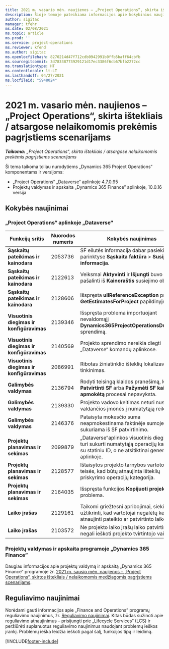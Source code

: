 ```yaml
---
title: 2021 m. vasario mėn. naujienos – „Project Operations“, skirta ištekliais / atsargose nelaikomomis prekėmis pagrįstiems scenarijams
description: Šioje temoje pateikiama informacijos apie kokybinius naujinimus, pasiekiamus 2021 m. vasario mėn. „Project Operations”, skirtos ištekliais / atsargose nelaikomomis prekėmis pagrįstiems scenarijams, leidime.
author: sigitac
manager: tfehr
ms.date: 02/08/2021
ms.topic: article
ms.prod: ''
ms.service: project-operations
ms.reviewer: kfend
ms.author: sigitac
ms.openlocfilehash: 8270214d47f712cdb0942991b0ffb5baff64cbfb
ms.sourcegitcommit: 3d78338773929121d17ec3386f6cb67bfb2272cc
ms.translationtype: HT
ms.contentlocale: lt-LT
ms.lasthandoff: 04/27/2021
ms.locfileid: "5948024"
---
```

# <a name="whats-new-february-2021---project-operations-for-resourcenon-stocked-based-scenarios"></a>2021 m. vasario mėn. naujienos – „Project Operations“, skirta ištekliais / atsargose nelaikomomis prekėmis pagrįstiems scenarijams

_**Taikoma:** „Project Operations“, skirta ištekliais / atsargose nelaikomomis prekėmis pagrįstiems scenarijams_

Ši tema taikoma toliau nurodytiems „Dynamics 365 Project Operations“ komponentams ir versijoms:

- „Project Operations“ „Dataverse“ aplinkoje 4.7.0.95
- Projektų valdymas ir apskaita „Dynamics 365 Finance” aplinkoje, 10.0.16 versija 

## <a name="quality-updates"></a>Kokybės naujinimai

### <a name="project-operations-on-dataverse"></a>„Project Operations“ aplinkoje „Dataverse“

| **Funkcijų sritis** | **Nuorodos numeris** | **Kokybės naujinimas** |
| --- | --- | --- |
| **Sąskaitų pateikimas ir kainodara** | 2053736 | SF eilutės informacija dabar pasiekiama parinktyse **Sąskaita faktūra** > **Susijusi informacija**. |
| **Sąskaitų pateikimas ir kainodara** | 2122613 | Veiksmai **Aktyvinti** ir **Išjungti** buvo pašalinti iš **Kainoraštis** susiejimo objektų. |
| **Sąskaitų pateikimas ir kainodara** | 2128606 | Išspręsta **ullReferenceException** problema **GetEstimatesForProject** papildinyje. |
| **Visuotinis diegimas ir konfigūravimas** | 2139346 | Išspręsta problema importuojant nevaldomąjį **Dynamics365ProjectOperationsDualWrite** sprendimą. |
| **Visuotinis diegimas ir konfigūravimas** | 2140569 | Projekto sprendimo nereikia diegti „Dataverse“ komandų aplinkose. |
| **Visuotinis diegimas ir konfigūravimas** | 2086991 | Ribotas žiniatinklio išteklių lokalizavimo tinkinimas. |
| **Galimybės valdymas** | 2136794 | Rodyti teisingą klaidos pranešimą, kai **Patvirtinti SF** arba **Pažymėti SF kaip apmokėtą** procesai nepavyksta. |
| **Galimybės valdymas** | 2139330 | Projekto vadovo keitimas neturi nustatyti valdančios įmonės į numatytąją reikšmę. |
| **Galimybės valdymas** | 2146376 | Pataisyta mokesčio suma neapmokestinama faktinėje sumoje sukuriama iš SF patvirtinimo. |
| **Projektų planavimas ir sekimas** | 2099879 | „Dataverse“aplinkos visuotinis diegimas turi sukurti numatytąją operacijų kategoriją su statiniu ID, o ne atsitiktinai generuoti ją aplinkoje. |
| **Projektų planavimas ir sekimas** | 2128577 | Ištaisytos projekto tarnybos vartotojo teisės, kad būtų atnaujinta išteklių priskyrimo operacijų kategorija. |
| **Projektų planavimas ir sekimas** | 2164035 | Išspręsta funkcijos **Kopijuoti projektą** problema. |
| **Laiko įrašas** | 2129161 | Taikomi griežtesni apribojimai, siekiant užtikrinti, kad vartotojai negalėtų keisti ir atnaujinti pateikto ar patvirtinto laiko įrašo. |
| **Laiko įrašas** | 2103572 | Ne projekto laiko įrašų laiko patvirtinimas negali ieškoti projekto tvirtintojo vaidmens. |

### <a name="project-management-and-accounting-in-dynamics-365-finance"></a>Projektų valdymas ir apskaita programoje „Dynamics 365 Finance” 

Daugiau informacijos apie projektų valdymą ir apskaitą „Dynamics 365 Finance“ programoje žr. [2021 m. sausio mėn. naujienos – „Project Operations“, skirtos ištekliais / nelaikomomis medžiagomis pagrįstiems scenarijams](whats-new-jan-2021-resource-based.md).


## <a name="regulatory-updates"></a>Reguliavimo naujinimai

Norėdami gauti informacijos apie „Finance and Operations” programų reguliavimo naujinimus, žr. [Reguliavimo naujinimai](/dynamics365/finance/localizations/regulatory-updates). Kitas būdas sužinoti apie reguliavimo atnaujinimus – prisijungti prie „Lifecycle Services“ (LCS) ir peržiūrėti suplanuotus reguliavimo naujinimus naudojant problemų ieškos įrankį. Problemų ieška leidžia ieškoti pagal šalį, funkcijos tipą ir leidimą.


[!INCLUDE[footer-include](../includes/footer-banner.md)]
